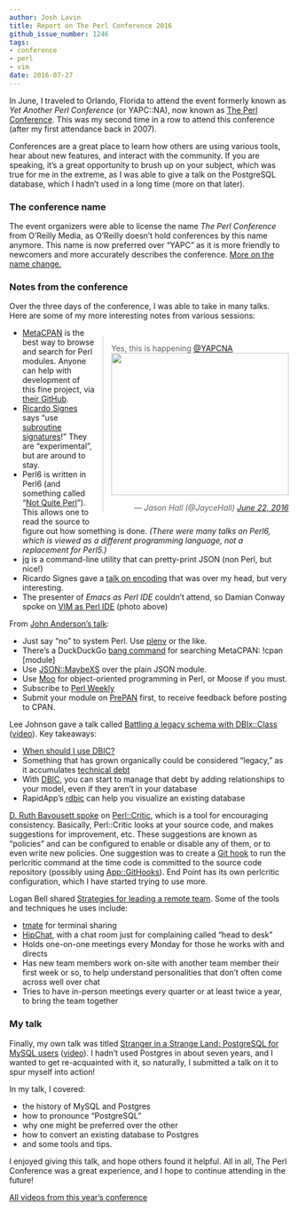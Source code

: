 ```yaml
---
author: Josh Lavin
title: Report on The Perl Conference 2016
github_issue_number: 1246
tags:
- conference
- perl
- vim
date: 2016-07-27
---
```


In June, I traveled to Orlando, Florida to attend the event formerly known as *Yet Another Perl Conference* (or YAPC::NA), now known as [The Perl Conference](http://www.yapcna.org/yn2016/). This was my second time in a row to attend this conference (after my first attendance back in 2007).

Conferences are a great place to learn how others are using various tools, hear about new features, and interact with the community. If you are speaking, it’s a great opportunity to brush up on your subject, which was true for me in the extreme, as I was able to give a talk on the PostgreSQL database, which I hadn’t used in a long time (more on that later).

### The conference name

The event organizers were able to license the name *The Perl Conference* from O’Reilly Media, as O’Reilly doesn’t hold conferences by this name anymore. This name is now preferred over “YAPC” as it is more friendly to newcomers and more accurately describes the conference. [More on the name change.](http://www.yapcna.org/yn2016/news/1397)

### Notes from the conference

Over the three days of the conference, I was able to take in many talks. Here are some of my more interesting notes from various sessions:

<div class="separator" style="clear: both;">
<blockquote class="twitter-tweet" data-lang="en" style="clear: right; float: right; margin-bottom: 1em; margin-left: 1em;">
    <p dir="ltr" lang="en">
        Yes, this is happening <a href="https://twitter.com/YAPCNA">@YAPCNA</a>
        <br/>
        <a href="https://twitter.com/JayceHall/status/745616157768482816"><img border="0" height="256" src="/blog/2016/07/report-on-perl-conference-2016/image-0.jpeg" width="320"/></a>
    </p>
    <cite style="float:right">— Jason Hall (@JayceHall) <a href="https://twitter.com/JayceHall/status/745616157768482816">June 22, 2016</a></cite>
</blockquote>
</div>
<script async src="https://platform.twitter.com/widgets.js" charset="utf-8"></script>

- [MetaCPAN](https://metacpan.org/) is the best way to browse and search for Perl modules. Anyone can help with development of this fine project, via [their GitHub](https://github.com/metacpan/metacpan-web).
- [Ricardo Signes](https://metacpan.org/author/RJBS) says “use [subroutine signatures](http://perldoc.perl.org/perlsub.html#Signatures)!” They are “experimental”, but are around to stay.
- Perl6 is written in Perl6 (and something called “[Not Quite Perl](https://github.com/perl6/nqp)”). This allows one to read the source to figure out how something is done. *(There were many talks on Perl6, which is viewed as a different programming language, not a replacement for Perl5.)*
- [jq](https://stedolan.github.io/jq/) is a command-line utility that can pretty-print JSON (non Perl, but nice!)
- Ricardo Signes gave a [talk on encoding](https://www.youtube.com/watch?v=TmTeXcEixEg) that was over my head, but very interesting.
- The presenter of *Emacs as Perl IDE* couldn’t attend, so Damian Conway spoke on [VIM as Perl IDE](https://www.youtube.com/watch?v=9u6O0dLuqhI) (photo above)

From [John Anderson’s talk](http://www.yapcna.org/yn2016/talk/6599):

- Just say “no” to system Perl. Use [plenv](https://github.com/tokuhirom/plenv) or the like.
- There’s a DuckDuckGo [bang command](https://duckduckgo.com/bang) for searching MetaCPAN: !cpan [module]
- Use [JSON::MaybeXS](https://metacpan.org/pod/JSON::MaybeXS) over the plain JSON module.
- Use [Moo](https://metacpan.org/pod/Moo) for object-oriented programming in Perl, or Moose if you must.
- Subscribe to [Perl Weekly](http://perlweekly.com/)
- Submit your module on [PrePAN](http://prepan.org/) first, to receive feedback before posting to CPAN.

Lee Johnson gave a talk called [Battling a legacy schema with DBIx::Class](http://www.yapcna.org/yn2016/talk/6545) ([video](https://www.youtube.com/watch?v=ltckzIJYwHg)). Key takeaways:

- [When should I use DBIC?](https://programmers.stackexchange.com/questions/304520/when-should-i-use-perls-dbixclass/304557#304557)
- Something that has grown organically could be considered “legacy,” as it accumulates [technical debt](https://en.wikipedia.org/wiki/Technical_debt)
- With [DBIC](https://metacpan.org/pod/DBIx::Class), you can start to manage that debt by adding relationships to your model, even if they aren’t in your database
- RapidApp’s [rdbic](https://metacpan.org/pod/Plack::App::RapidApp::rDbic) can help you visualize an existing database

[D. Ruth Bavousett spoke](https://www.youtube.com/watch?v=EXPElOT2fRE) on [Perl::Critic](https://metacpan.org/pod/Perl::Critic), which is a tool for encouraging consistency. Basically, Perl::Critic looks at your source code, and makes suggestions for improvement, etc. These suggestions are known as “policies” and can be configured to enable or disable any of them, or to even write new policies. One suggestion was to create a [Git hook](https://git-scm.com/book/en/v2/Customizing-Git-Git-Hooks) to run the perlcritic command at the time code is committed to the source code repository (possibly using [App::GitHooks](https://metacpan.org/pod/App::GitHooks)). End Point has its own perlcritic configuration, which I have started trying to use more.

Logan Bell shared [Strategies for leading a remote team](https://www.youtube.com/watch?v=uW4UX8UBAjg). Some of the tools and techniques he uses include:

- [tmate](https://tmate.io/) for terminal sharing
- [HipChat](https://www.hipchat.com/), with a chat room just for complaining called “head to desk”
- Holds one-on-one meetings every Monday for those he works with and directs
- Has new team members work on-site with another team member their first week or so, to help understand personalities that don’t often come across well over chat
- Tries to have in-person meetings every quarter or at least twice a year, to bring the team together

### My talk

Finally, my own talk was titled [Stranger in a Strange Land: PostgreSQL for MySQL users](http://www.yapcna.org/yn2016/talk/6631) ([video](https://www.youtube.com/watch?v=sH41r_MOSH0)). I hadn’t used Postgres in about seven years, and I wanted to get re-acquainted with it, so naturally, I submitted a talk on it to spur myself into action!

In my talk, I covered:

- the history of MySQL and Postgres
- how to pronounce “PostgreSQL”
- why one might be preferred over the other
- how to convert an existing database to Postgres
- and some tools and tips.

I enjoyed giving this talk, and hope others found it helpful. All in all, The Perl Conference was a great experience, and I hope to continue attending in the future!

[All videos from this year’s conference](https://www.youtube.com/user/yapcna/search?query=2016)
